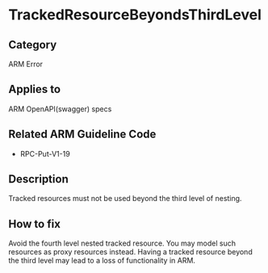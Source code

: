 # TrackedResourceBeyondsThirdLevel

## Category

ARM Error

## Applies to

ARM OpenAPI(swagger) specs

## Related ARM Guideline Code

- RPC-Put-V1-19

## Description

Tracked resources must not be used beyond the third level of nesting.

## How to fix

Avoid the fourth level nested tracked resource. You may model such resources as proxy resources instead. Having a tracked resource beyond the third level may lead to a loss of functionality in ARM.
